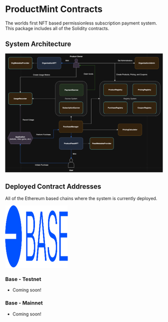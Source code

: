 # ProductMint Contracts

The worlds first NFT based permissionless subscription payment system. This package includes all of the Solidity contracts.

## System Architecture

![ProductMint System Architecture](./assets/ProductMintSystem.png)

## Deployed Contract Addresses

All of the Ethereum based chains where the system is currently deployed.

<a href="https://base.org" target="_blank">
    <img src="./assets/BaseChainLogo.svg" width="200" height="200" alt="Base Chain">
</a>

### Base - Testnet

- Coming soon!

### Base - Mainnet

- Coming soon!
